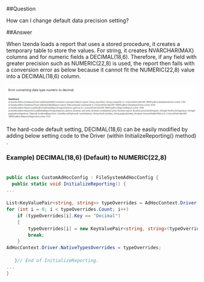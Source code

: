 ##Question

How can I change default data precision setting?


##Answer

When Izenda loads a report that uses a stored procedure, it creates a temporary table to store the values. For string, it creates NVARCHAR(MAX) columns and for numeric fields a DECIMAL(18,6). Therefore, if any field with greater precision such as NUMERIC(22,8) is used, the report then fails with a conversion error as below because it cannot fit the NUMERIC(22,8) value into a DECIMAL(18,6) column.


![Conversion Error](/Home/Conversion.JPG)


The hard-code default setting, DECIMAL(18,6) can be easily modified by adding below setting code to the Driver (within InitializeReporting() method) .

### Example) DECIMAL(18,6) (Default) to NUMERIC(22,8)

```csharp

public class CustomAdHocConfig : FileSystemAdHocConfig {
  public static void InitializeReporting() {
...

List<KeyValuePair<string, string>> typeOverrides = AdHocContext.Driver.NativeTypesOverrides;
for (int i = 0; i < typeOverrides.Count; i++)
    if (typeOverrides[i].Key == "Decimal")
    {
        typeOverrides[i] = new KeyValuePair<string, string>(typeOverrides[i].Key, "NUMERIC(22,8)");
        break;
    }
AdHocContext.Driver.NativeTypesOverrides = typeOverrides;

   }// End of InitializeReporting.
...
}
```
